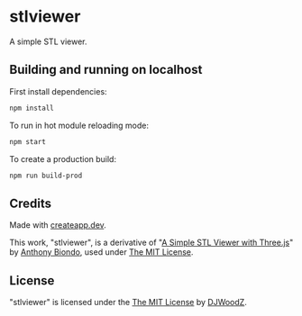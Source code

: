 # stlviewer

A simple STL viewer.

Building and running on localhost
-------

First install dependencies:

```sh
npm install
```

To run in hot module reloading mode:

```sh
npm start
```

To create a production build:

```sh
npm run build-prod
```

Credits
-------

Made with [createapp.dev](https://createapp.dev/).

This work, "stlviewer", is a derivative of "[A Simple STL Viewer with Three.js](https://tonybox.net/posts/simple-stl-viewer/)" by [Anthony Biondo](https://tonybox.net/), used under [The MIT License](https://tonybox.net/posts/license/).

License
-------

"stlviewer" is licensed under the [The MIT License](https://opensource.org/licenses/MIT) by [DJWoodZ](https://github.com/DJWoodZ).